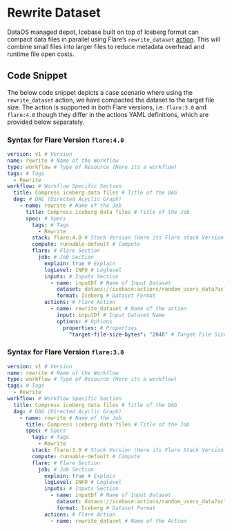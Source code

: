 # Rewrite Dataset

DataOS managed depot, Icebase built on top of Iceberg format can compact data files in parallel using Flare’s `rewrite_dataset` [action](../configurations.md#rewrite_dataset). This will combine small files into larger files to reduce metadata overhead and runtime file open costs.

## Code Snippet

The below code snippet depicts a case scenario where using the `rewrite_dataset` action, we have compacted the dataset to the target file size. The action is supported in both Flare versions, i.e. `flare:3.0` and `flare:4.0` though they differ in the actions YAML definitions, which are provided below separately. 

### **Syntax for Flare Version `flare:4.0`**

```yaml
version: v1 # Version
name: rewrite # Name of the Workflow
type: workflow # Type of Resource (Here its a workflow)
tags: # Tags
  - Rewrite
workflow: # Workflow Specific Section
  title: Compress iceberg data files # Title of the DAG
  dag: # DAG (Directed Acyclic Graph)
    - name: rewrite # Name of the Job
      title: Compress iceberg data files # Title of the Job
      spec: # Specs
        tags: # Tags
          - Rewrite
        stack: flare:4.0 # Stack Version (Here its Flare stack Version 4.0)
        compute: runnable-default # Compute 
        flare: # Flare Section
          job: # Job Section
            explain: true # Explain
            logLevel: INFO # Loglevel
            inputs: # Inputs Section
              - name: inputDf # Name of Input Dataset
                dataset: dataos://icebase:actions/random_users_data?acl=rw # Dataset UDL
                format: Iceberg # Dataset Format
            actions: # Flare Action
              - name: rewrite_dataset # Name of the action
                input: inputDf # Input Dataset Name 
                options: # Options
                  properties: # Properties
                    "target-file-size-bytes": "2048" # Target File Size in Bytes
```

### **Syntax for Flare Version `flare:3.0`**

```yaml
version: v1 # Version
name: rewrite # Name of the Workflow
type: workflow # Type of Resource (Here its a workflow)
tags: # Tags
  - Rewrite
workflow: # Workflow Specific Section
  title: Compress iceberg data files # Title of the DAG
  dag: # DAG (Directed Acyclic Graph)
    - name: rewrite # Name of the Job
      title: Compress iceberg data files # Title of the Job
      spec: # Specs
        tags: # Tags
          - Rewrite
        stack: flare:3.0 # Stack Version (Here its Flare Stack Version 3.0)
        compute: runnable-default # Compute 
        flare: # Flare Section
          job: # Job Section
            explain: true # Explain
            logLevel: INFO # Loglevel
            inputs: # Inputs Section
              - name: inputDf # Name of Input Dataset
                dataset: dataos://icebase:actions/random_users_data?acl=rw # Dataset UDL
                format: Iceberg # Dataset Format
            actions: # Flare Action
              - name: rewrite_dataset # Name of the Action
```

